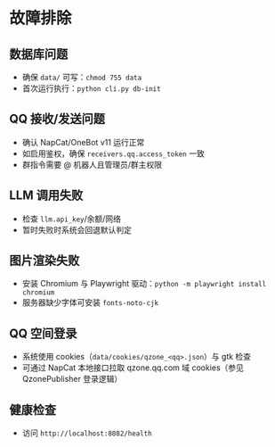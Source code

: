 # 故障排除

## 数据库问题
- 确保 `data/` 可写：`chmod 755 data`
- 首次运行执行：`python cli.py db-init`

## QQ 接收/发送问题
- 确认 NapCat/OneBot v11 运行正常
- 如启用鉴权，确保 `receivers.qq.access_token` 一致
- 群指令需要 @ 机器人且管理员/群主权限

## LLM 调用失败
- 检查 `llm.api_key`/余额/网络
- 暂时失败时系统会回退默认判定

## 图片渲染失败
- 安装 Chromium 与 Playwright 驱动：`python -m playwright install chromium`
- 服务器缺少字体可安装 `fonts-noto-cjk`

## QQ 空间登录
- 系统使用 cookies（`data/cookies/qzone_<qq>.json`）与 gtk 检查
- 可通过 NapCat 本地接口拉取 qzone.qq.com 域 cookies（参见 QzonePublisher 登录逻辑）

## 健康检查
- 访问 `http://localhost:8082/health`
